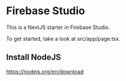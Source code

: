 # Firebase Studio

This is a NextJS starter in Firebase Studio.

To get started, take a look at src/app/page.tsx.

## Install NodeJS

https://nodejs.org/en/download

